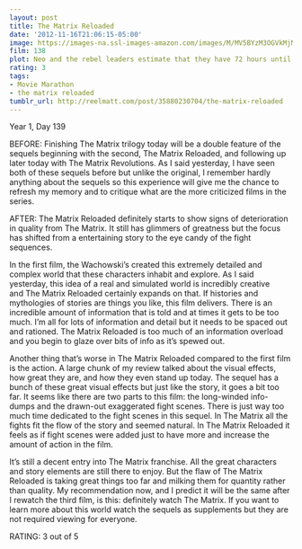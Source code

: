 ```yaml
---
layout: post
title: The Matrix Reloaded
date: '2012-11-16T21:06:15-05:00'
image: https://images-na.ssl-images-amazon.com/images/M/MV5BYzM3OGVkMjMtNDk3NS00NDk5LWJjZjUtYTVkZTIyNmQxNDMxXkEyXkFqcGdeQXVyNTAyODkwOQ@@._V1_UY268_CR0,0,182,268_AL_.jpg
film: 138
plot: Neo and the rebel leaders estimate that they have 72 hours until 250,000 probes discover Zion and destroy it and its inhabitants. During this, Neo must decide how he can save Trinity from a dark fate in his dreams.
rating: 3
tags:
- Movie Marathon
- the matrix reloaded
tumblr_url: http://reelmatt.com/post/35880230704/the-matrix-reloaded
---
```


Year 1, Day 139

BEFORE: Finishing The Matrix trilogy today will be a double feature of the sequels beginning with the second, The Matrix Reloaded, and following up later today with The Matrix Revolutions. As I said yesterday, I have seen both of these sequels before but unlike the original, I remember hardly anything about the sequels so this experience will give me the chance to refresh my memory and to critique what are the more criticized films in the series.

AFTER: The Matrix Reloaded definitely starts to show signs of deterioration in quality from The Matrix. It still has glimmers of greatness but the focus has shifted from a entertaining story to the eye candy of the fight sequences.

In the first film, the Wachowski’s created this extremely detailed and complex world that these characters inhabit and explore. As I said yesterday, this idea of a real and simulated world is incredibly creative and The Matrix Reloaded certainly expands on that. If histories and mythologies of stories are things you like, this film delivers. There is an incredible amount of information that is told and at times it gets to be too much. I’m all for lots of information and detail but it needs to be spaced out and rationed. The Matrix Reloaded is too much of an information overload and you begin to glaze over bits of info as it’s spewed out.

Another thing that’s worse in The Matrix Reloaded compared to the first film is the action. A large chunk of my review talked about the visual effects, how great they are, and how they even stand up today. The sequel has a bunch of these great visual effects but just like the story, it goes a bit too far. It seems like there are two parts to this film: the long-winded info-dumps and the drawn-out exaggerated fight scenes. There is just way too much time dedicated to the fight scenes in this sequel. In The Matrix all the fights fit the flow of the story and seemed natural. In The Matrix Reloaded it feels as if fight scenes were added just to have more and increase the amount of action in the film.

It’s still a decent entry into The Matrix franchise. All the great characters and story elements are still there to enjoy. But the flaw of The Matrix Reloaded is taking great things too far and milking them for quantity rather than quality. My recommendation now, and I predict it will be the same after I rewatch the third film, is this: definitely watch The Matrix. If you want to learn more about this world watch the sequels as supplements but they are not required viewing for everyone.

RATING: 3 out of 5
